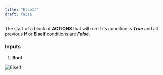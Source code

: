 ```yaml
---
title: "ElseIf"
draft: false
---
```

The start of a block of **ACTIONS** that will run if its condition is **_True_** and all previous **If** or **ElseIf** conditions are **_False_**.
### Inputs
1. **Bool**

![ElseIf](https://raw.githubusercontent.com/battlefield-portal-community/Image-CDN/main/portal_blocks/ElseIf.png)